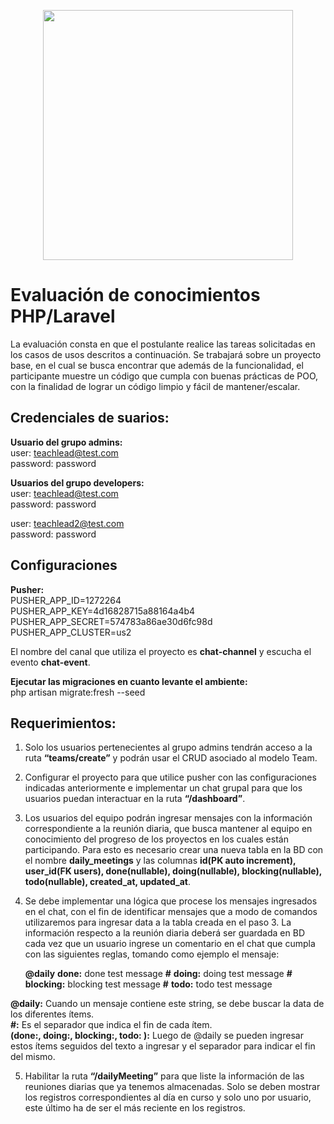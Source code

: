 <p align="center"><a href="https://laravel.com" target="_blank"><img src="https://raw.githubusercontent.com/laravel/art/master/logo-lockup/5%20SVG/2%20CMYK/1%20Full%20Color/laravel-logolockup-cmyk-red.svg" width="400"></a></p>

# Evaluación de conocimientos PHP/Laravel

La evaluación consta en que el postulante realice las tareas solicitadas en los casos de usos descritos a continuación. Se trabajará sobre un proyecto base, en el cual se busca encontrar que además de la funcionalidad, el participante muestre un código que cumpla con buenas prácticas de POO, con la finalidad de lograr un código limpio y fácil de mantener/escalar.

## Credenciales de suarios:

**Usuario del grupo admins:**  
user: teachlead@test.com  
password: password  

**Usuarios del grupo developers:**  
user: teachlead@test.com  
password: password  
  
user: teachlead2@test.com  
password: password  
  
## Configuraciones    
**Pusher:**  
PUSHER_APP_ID=1272264  
PUSHER_APP_KEY=4d16828715a88164a4b4  
PUSHER_APP_SECRET=574783a86ae30d6fc98d  
PUSHER_APP_CLUSTER=us2  
  
El nombre del canal que utiliza el proyecto es **chat-channel** y escucha el evento **chat-event**.  
  
**Ejecutar las migraciones en cuanto levante el ambiente:**    
php artisan migrate:fresh --seed

## Requerimientos:
  
1. Solo los usuarios pertenecientes al grupo admins tendrán acceso a la ruta **“teams/create”** y podrán usar el CRUD asociado al modelo Team.

2. Configurar el proyecto para que utilice pusher con las configuraciones indicadas anteriormente e implementar un chat grupal para que los usuarios puedan interactuar en la  ruta **“/dashboard”**.

3. Los usuarios del equipo podrán ingresar mensajes con la información correspondiente a la reunión diaria, que busca mantener al equipo en conocimiento del progreso de los proyectos en los cuales están participando. Para esto es necesario crear una nueva tabla en la BD con el nombre **daily_meetings** y las columnas **id(PK auto increment), user_id(FK users), done(nullable), doing(nullable), blocking(nullable), todo(nullable), created_at, updated_at**.

4. Se debe implementar una lógica que procese los mensajes ingresados en el chat, con el fin de identificar mensajes que a modo de comandos utilizaremos para ingresar data a la tabla creada en el paso 3. La información respecto a la reunión diaria deberá ser guardada en BD cada vez que un usuario ingrese un comentario en el chat que cumpla con las siguientes reglas, tomando como ejemplo el mensaje:
  
    **@daily** **done:** done test message **#** **doing:** doing test message **#** **blocking:** blocking test message **#** **todo:** todo test message
    
**@daily:** Cuando un mensaje contiene este string, se debe buscar la data de los diferentes ítems.  
**#:** Es el separador que indica el fin de cada ítem.   
**(done:, doing:, blocking:, todo: ):** Luego de @daily se pueden ingresar estos ítems seguidos del texto a ingresar y el separador para indicar el fin del mismo.  


5. Habilitar la ruta **“/dailyMeeting”** para que liste la información de las reuniones diarias que ya tenemos almacenadas. Solo se deben mostrar los registros correspondientes al día en curso y solo uno por usuario, este último ha de ser el más reciente en los registros.
